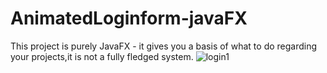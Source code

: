 # AnimatedLoginform-javaFX
This project is purely JavaFX - it gives you a basis of what to do regarding your projects,it is not a fully fledged system.
![login1](https://user-images.githubusercontent.com/119467538/214227146-c65ab064-7b42-4f29-9bd6-0561315f90e7.PNG)
